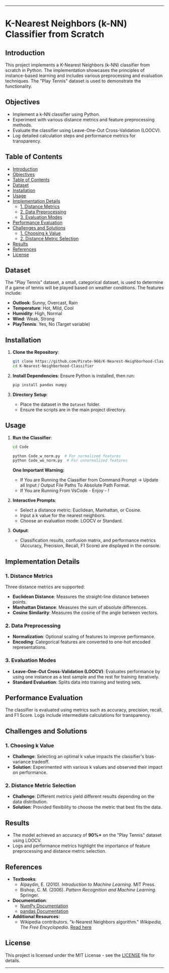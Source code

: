 
---

# K-Nearest Neighbors (k-NN) Classifier from Scratch

## Introduction
This project implements a K-Nearest Neighbors (k-NN) classifier from scratch in Python. The implementation showcases the principles of instance-based learning and includes various preprocessing and evaluation techniques. The "Play Tennis" dataset is used to demonstrate the functionality.

## Objectives
- Implement a k-NN classifier using Python.
- Experiment with various distance metrics and feature preprocessing methods.
- Evaluate the classifier using Leave-One-Out Cross-Validation (LOOCV).
- Log detailed calculation steps and performance metrics for transparency.

## Table of Contents
- [Introduction](#introduction)
- [Objectives](#objectives)
- [Table of Contents](#table-of-contents)
- [Dataset](#dataset)
- [Installation](#installation)
- [Usage](#usage)
- [Implementation Details](#implementation-details)
  - [1. Distance Metrics](#1-distance-metrics)
  - [2. Data Preprocessing](#2-data-preprocessing)
  - [3. Evaluation Modes](#3-evaluation-modes)
- [Performance Evaluation](#performance-evaluation)
- [Challenges and Solutions](#challenges-and-solutions)
  - [1. Choosing k Value](#1-choosing-k-value)
  - [2. Distance Metric Selection](#2-distance-metric-selection)
- [Results](#results)
- [References](#references)
- [License](#license)

## Dataset
The "Play Tennis" dataset, a small, categorical dataset, is used to determine if a game of tennis will be played based on weather conditions. The features include:
- **Outlook**: Sunny, Overcast, Rain
- **Temperature**: Hot, Mild, Cool
- **Humidity**: High, Normal
- **Wind**: Weak, Strong
- **PlayTennis**: Yes, No (Target variable)

## Installation
1. **Clone the Repository**:
   ```bash
   git clone https://github.com/Pirate-960/K-Nearest-Neighborhood-Classifier
   cd K-Nearest-Neighborhood-Classifier
   ```

2. **Install Dependencies**:
   Ensure Python is installed, then run:
   ```bash
   pip install pandas numpy
   ```

3. **Directory Setup**:
   - Place the dataset in the `Dataset` folder.
   - Ensure the scripts are in the main project directory.

## Usage
1. **Run the Classifier**:
   ```bash
   cd Code
   ```
   ```bash
   python Code_w_norm.py  # For normalized features
   python Code_wo_norm.py  # For unnormalized features
   ```

   **One Important Warning:**
   
   - If You are Running the Classifier from Command Prompt -> Update all Input / Output File Paths To Absolute Path Format.
   - If You are Running From VsCode - Enjoy - !
  
3. **Interactive Prompts**:
   - Select a distance metric: Euclidean, Manhattan, or Cosine.
   - Input a k value for the nearest neighbors.
   - Choose an evaluation mode: LOOCV or Standard.

4. **Output**:
   - Classification results, confusion matrix, and performance metrics (Accuracy, Precision, Recall, F1 Score) are displayed in the console.

## Implementation Details
### 1. Distance Metrics
Three distance metrics are supported:
- **Euclidean Distance**: Measures the straight-line distance between points.
- **Manhattan Distance**: Measures the sum of absolute differences.
- **Cosine Similarity**: Measures the cosine of the angle between vectors.

### 2. Data Preprocessing
- **Normalization**: Optional scaling of features to improve performance.
- **Encoding**: Categorical features are converted to one-hot encoded representations.

### 3. Evaluation Modes
- **Leave-One-Out Cross-Validation (LOOCV)**: Evaluates performance by using one instance as a test sample and the rest for training iteratively.
- **Standard Evaluation**: Splits data into training and testing sets.

## Performance Evaluation
The classifier is evaluated using metrics such as accuracy, precision, recall, and F1 Score. Logs include intermediate calculations for transparency.

## Challenges and Solutions
### 1. Choosing k Value
- **Challenge**: Selecting an optimal k value impacts the classifier's bias-variance tradeoff.
- **Solution**: Experimented with various k values and observed their impact on performance.

### 2. Distance Metric Selection
- **Challenge**: Different metrics yield different results depending on the data distribution.
- **Solution**: Provided flexibility to choose the metric that best fits the data.

## Results
- The model achieved an accuracy of **90%+** on the "Play Tennis" dataset using LOOCV.
- Logs and performance metrics highlight the importance of feature preprocessing and distance metric selection.

## References
- **Textbooks**:
  - Alpaydin, E. (2010). *Introduction to Machine Learning*. MIT Press.
  - Bishop, C. M. (2006). *Pattern Recognition and Machine Learning*. Springer.
- **Documentation**:
  - [NumPy Documentation](https://numpy.org/doc/)
  - [pandas Documentation](https://pandas.pydata.org/docs/)
- **Additional Resources**:
  - Wikipedia contributors. "k-Nearest Neighbors algorithm." *Wikipedia, The Free Encyclopedia*. [Read here](https://en.wikipedia.org/wiki/K-nearest_neighbors_algorithm)

## License
This project is licensed under the MIT License - see the [LICENSE](LICENSE) file for details.

---

